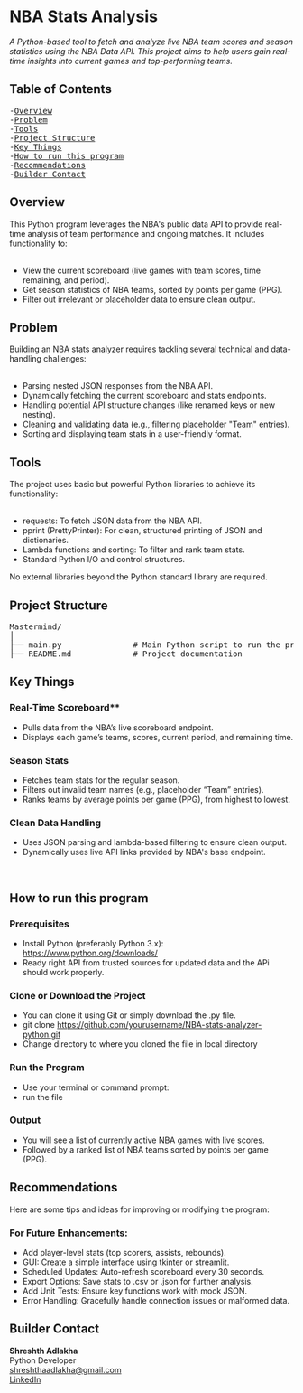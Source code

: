 # NBA Stats Analysis 
_A Python-based tool to fetch and analyze live NBA team scores and season statistics using the NBA Data API. This project aims to help users gain real-time insights into current games and top-performing teams._

## Table of Contents
<pre>
-<a href="#overview">Overview</a>
-<a href="#problem">Problem</a>
-<a href="#tools">Tools</a>
-<a href="#project-structure">Project Structure</a>
-<a href="#key-things">Key Things</a>
-<a href="#how-to-run-this-program">How to run this program</a>
-<a href="#recommendations">Recommendations</a>
-<a href="#builder-contact">Builder Contact</a>
</pre>

<h2><a class="anchor" id="overview"></a>Overview</h2>
This Python program leverages the NBA's public data API to provide real-time analysis of team performance and ongoing matches. It includes functionality to:<br><br>

- View the current scoreboard (live games with team scores, time remaining, and period).<br>
- Get season statistics of NBA teams, sorted by points per game (PPG).<br>
- Filter out irrelevant or placeholder data to ensure clean output.<br>

<h2><a class="anchor" id="problem"></a>Problem</h2>
Building an NBA stats analyzer requires tackling several technical and data-handling challenges:<br><br>

- Parsing nested JSON responses from the NBA API.<br>
- Dynamically fetching the current scoreboard and stats endpoints.<br>
- Handling potential API structure changes (like renamed keys or new nesting).<br>
- Cleaning and validating data (e.g., filtering placeholder "Team" entries).<br>
- Sorting and displaying team stats in a user-friendly format.<br>

<h2><a class="anchor" id="tools"></a>Tools</h2>
The project uses basic but powerful Python libraries to achieve its functionality:<br><br>

- requests: To fetch JSON data from the NBA API.<br>
- pprint (PrettyPrinter): For clean, structured printing of JSON and dictionaries.<br>
- Lambda functions and sorting: To filter and rank team stats.<br>
- Standard Python I/O and control structures.<br>

No external libraries beyond the Python standard library are required.<br>

<h2><a class="anchor" id="projec-structure"></a>Project Structure</h2>
<pre>Mastermind/
│
├── main.py               # Main Python script to run the program
├── README.md             # Project documentation
</pre>

<h2><a class="anchor" id="key-things"></a>Key Things</h2>

### Real-Time Scoreboard**<br>

- Pulls data from the NBA’s live scoreboard endpoint.<br>
- Displays each game’s teams, scores, current period, and remaining time.<br>

### Season Stats<br>
- Fetches team stats for the regular season.<br>
- Filters out invalid team names (e.g., placeholder “Team” entries).<br>
- Ranks teams by average points per game (PPG), from highest to lowest.<br>

### Clean Data Handling<br>
- Uses JSON parsing and lambda-based filtering to ensure clean output.<br>
- Dynamically uses live API links provided by NBA's base endpoint.<br>
<br>
<h2><a class="anchor" id="how-to-run-this-program"></a>How to run this program</h2>

### Prerequisites<br>
- Install Python (preferably Python 3.x): https://www.python.org/downloads/<br>
- Ready right API from trusted sources for updated data and the APi should work properly.

### Clone or Download the Project<br>
- You can clone it using Git or simply download the .py file.<br>
- git clone https://github.com/yourusername/NBA-stats-analyzer-python.git<br>
- Change directory to where you cloned the file in local directory<br>

### Run the Program<br>
- Use your terminal or command prompt:<br>
- run the file<br>

### Output<br>
- You will see a list of currently active NBA games with live scores.<br>
- Followed by a ranked list of NBA teams sorted by points per game (PPG).<br>

<h2><a class="anchor" id="recommendations"></a>Recommendations</h2>
Here are some tips and ideas for improving or modifying the program:<br>

### For Future Enhancements:<br>

- Add player-level stats (top scorers, assists, rebounds).<br>
- GUI: Create a simple interface using tkinter or streamlit.<br>
- Scheduled Updates: Auto-refresh scoreboard every 30 seconds.<br>
- Export Options: Save stats to .csv or .json for further analysis.<br>
- Add Unit Tests: Ensure key functions work with mock JSON.<br>
- Error Handling: Gracefully handle connection issues or malformed data.<br>

<h2><a class="anchor" id="builder-contact"></a>Builder Contact</h2>

**Shreshth Adlakha**<br>
Python Developer<br>
shreshthaadlakha@gmail.com <br>
[LinkedIn](https://www.linkedin.com/in/shreshthadlakha/)
